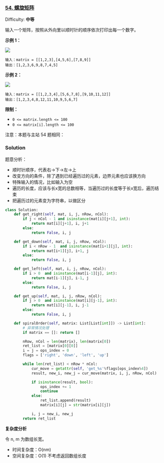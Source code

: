 ### [54\. 螺旋矩阵](https://leetcode-cn.com/problems/spiral-matrix/)

Difficulty: **中等**

输入一个矩阵，按照从外向里以顺时针的顺序依次打印出每一个数字。

**示例 1：**

![](https://assets.leetcode.com/uploads/2020/11/13/spiral1.jpg)

```
输入：matrix = [[1,2,3],[4,5,6],[7,8,9]]
输出：[1,2,3,6,9,8,7,4,5]
```

**示例 2：**

![](https://assets.leetcode.com/uploads/2020/11/13/spiral.jpg)

```
输入：matrix = [[1,2,3,4],[5,6,7,8],[9,10,11,12]]
输出：[1,2,3,4,8,12,11,10,9,5,6,7]
```

**限制：**

- `0 <= matrix.length <= 100`
- `0 <= matrix[i].length <= 100`

注意：本题与主站 54 题相同：

### Solution

题意分析：

- 顺时针顺序，代表右→下→左→上
- 改变方向的条件，除了遇到已经遍历过的元素，边界元素也应该换方向
- 特殊输入的情况，比如输入为空
- 遍历的长度，应该与长x宽的总数相等，当遍历过的长度等于长x宽后，遍历结束
- 把遍历过的元素变为字符串，以做区分

```python
class Solution:
    def get_right(self, mat, i, j, nRow, nCol): 
        if j < nCol - 1 and isinstance(mat[i][j+1], int):
            return mat[i][j+1], i, j+1  
        else:
            return False, i, j

    def get_down(self, mat, i, j, nRow, nCol): 
        if i < nRow - 1  and isinstance(mat[i+1][j], int):
            return mat[i+1][j], i+1, j  
        else: 
            return False, i, j

    def get_left(self, mat, i, j, nRow, nCol): 
        if i > 0  and isinstance(mat[i-1][j], int):
            return mat[i-1][j], i-1, j  
        else:
            return False, i, j

    def get_up(self, mat, i, j, nRow, nCol): 
        if j > 0  and isinstance(mat[i][j-1], int):
            return mat[i][j-1], i, j-1
        else:
            return False, i, j

    def spiralOrder(self, matrix: List[List[int]]) -> List[int]:
        # 异常情况处理
        if matrix == []: return []

        nRow, nCol = len(matrix), len(matrix[0])
        ret_list = [matrix[0][0]]
        i = j = ops_index = 0
        flags = ['right', 'down', 'left', 'up']

        while len(ret_list) < nRow * nCol:
            cur_move = getattr(self, 'get_%s'%flags[ops_index%4])
            result, new_i, new_j = cur_move(matrix, i, j, nRow, nCol)

            if isinstance(result, bool):
                ops_index += 1
                continue
            else:
                ret_list.append(result)
                matrix[i][j] = str(matrix[i][j])

            i, j = new_i, new_j
        return ret_list
```

**复杂度分析**

令 n, m 为数组长宽。

- 时间复杂度：O(nm)
- 空间复杂度：O(1) 不考虑返回数组长度